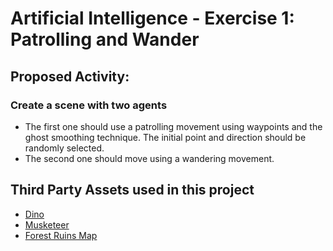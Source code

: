 # Artificial Intelligence - Exercise 1: Patrolling and Wander

## Proposed Activity:

### Create a scene with two agents

- The first one should use a patrolling movement using waypoints and the ghost smoothing technique. The initial point and direction should be randomly selected.
- The second one should move using a wandering movement.
  
## Third Party Assets used in this project
- [Dino](https://assetstore.unity.com/packages/3d/characters/dino-3d-animated-character-66356)
- [Musketeer](https://assetstore.unity.com/packages/3d/characters/musketeer-animated-character-111855)
- [Forest Ruins Map](https://assetstore.unity.com/packages/3d/environments/fantasy/forest-ruins-terrain-pack-cute-toon-series-245115)
